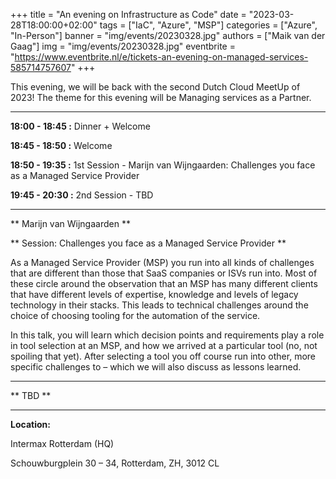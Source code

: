 +++
title = "An evening on Infrastructure as Code"
date = "2023-03-28T18:00:00+02:00"
tags = ["IaC", "Azure", "MSP"]
categories = ["Azure", "In-Person"]
banner = "img/events/20230328.jpg"
authors = ["Maik van der Gaag"]
img = "img/events/20230328.jpg"
eventbrite = "https://www.eventbrite.nl/e/tickets-an-evening-on-managed-services-585714757607"
+++

This evening, we will be back with the second Dutch Cloud MeetUp of 2023! The theme for this evening will be Managing services as a Partner.

---

**18:00 - 18:45 :** Dinner + Welcome

**18:45 - 18:50 :** Welcome

**18:50 - 19:35 :** 1st Session - Marijn van Wijngaarden:  Challenges you face as a Managed Service Provider

**19:45 - 20:30 :** 2nd Session - TBD

---

** Marijn van Wijngaarden **



** Session: Challenges you face as a Managed Service Provider **

As a Managed Service Provider (MSP) you run into all kinds of challenges that are different than those that SaaS companies or ISVs run into. Most of these circle around the observation that an MSP has many different clients that have different levels of expertise, knowledge and levels of legacy technology in their stacks.  This leads to technical challenges around the choice of choosing tooling for the automation of the service.

In this talk, you will learn which decision points and requirements play a role in tool selection at an MSP, and how we arrived at a particular tool (no, not spoiling that yet). After selecting a tool you off course run into other, more specific challenges to – which we will also discuss as lessons learned.

---

** TBD **

---

**Location:**

Intermax Rotterdam (HQ)

Schouwburgplein 30 – 34, Rotterdam, ZH, 3012 CL
